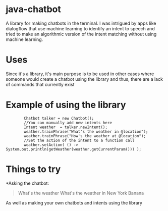 # java-chatbot
A library for making chatbots in the terminal. 
I was intrigued by apps like dialogflow that use machine learning to identify an intent to speech and tried to make an algorithmic version of the intent matching without using machine learning.

# Uses
Since it's a library, it's main purpose is to be used in other cases where someone would create a chatbot using the library and thus, there are a lack of commands that currently exist

# Example of using the library
```
        Chatbot talker = new Chatbot();
        //You can manually add new intents here
        Intent weather  = talker.newIntent();
        weather.trainPhrase("What's the weather in @location");
        weather.trainPhrase("How's the weather at @location");
        //Set the action of the intent to a function call
        weather.setAction( () -> System.out.println(getWeather(weather.getCurrentParam())) );

```

# Things to try
*Asking the chatbot:
>What's the weather
>What's the weather in New York
>Banana

As well as making your own chatbots and intents using the library
